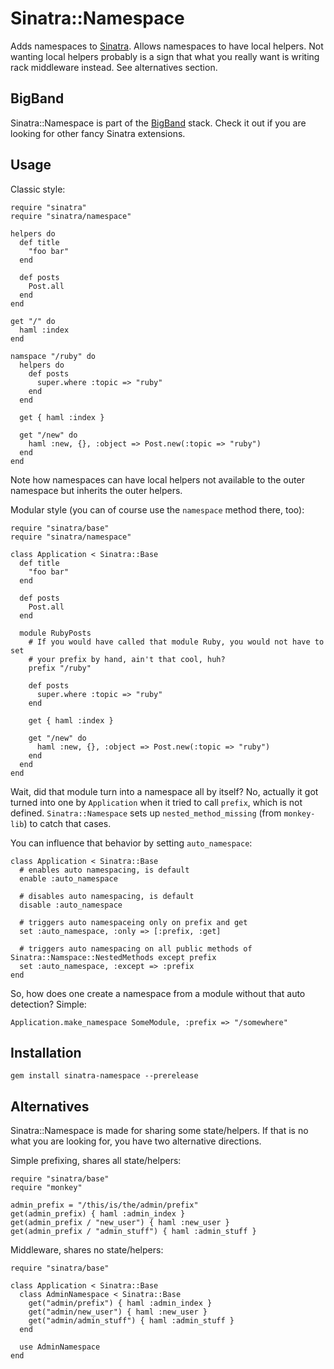 Sinatra::Namespace
==================

Adds namespaces to [Sinatra](http://sinatrarb.com). Allows namespaces to have local helpers.
Not wanting local helpers probably is a sign that what you really want is writing rack middleware instead.
See alternatives section.

BigBand
-------

Sinatra::Namespace is part of the [BigBand](http://github.com/rkh/big_band) stack.
Check it out if you are looking for other fancy Sinatra extensions.

Usage
-----

Classic style:

    require "sinatra"
    require "sinatra/namespace"
    
    helpers do
      def title
        "foo bar"
      end
      
      def posts
        Post.all
      end
    end
    
    get "/" do
      haml :index
    end
    
    namspace "/ruby" do
      helpers do
        def posts
          super.where :topic => "ruby"
        end
      end
      
      get { haml :index }
      
      get "/new" do
        haml :new, {}, :object => Post.new(:topic => "ruby")
      end
    end

Note how namespaces can have local helpers not available to the outer namespace but inherits the outer helpers.

Modular style (you can of course use the `namespace` method there, too):

    require "sinatra/base"
    require "sinatra/namespace"
    
    class Application < Sinatra::Base
      def title
        "foo bar"
      end
      
      def posts
        Post.all
      end
      
      module RubyPosts
        # If you would have called that module Ruby, you would not have to set
        # your prefix by hand, ain't that cool, huh?
        prefix "/ruby"
        
        def posts
          super.where :topic => "ruby"
        end
        
        get { haml :index }

        get "/new" do
          haml :new, {}, :object => Post.new(:topic => "ruby")
        end
      end
    end

Wait, did that module turn into a namespace all by itself? No, actually it got turned into one by `Application` when it
tried to call `prefix`, which is not defined. `Sinatra::Namespace` sets up `nested_method_missing` (from `monkey-lib`) to
catch that cases.

You can influence that behavior by setting `auto_namespace`:

    class Application < Sinatra::Base
      # enables auto namespacing, is default
      enable :auto_namespace
      
      # disables auto namespacing, is default
      disable :auto_namespace
      
      # triggers auto namespaceing only on prefix and get
      set :auto_namespace, :only => [:prefix, :get]
      
      # triggers auto namespacing on all public methods of Sinatra::Namspace::NestedMethods except prefix
      set :auto_namespace, :except => :prefix
    end

So, how does one create a namespace from a module without that auto detection? Simple:

    Application.make_namespace SomeModule, :prefix => "/somewhere"


Installation
------------

    gem install sinatra-namespace --prerelease

Alternatives
------------

Sinatra::Namespace is made for sharing some state/helpers.
If that is no what you are looking for, you have two alternative directions.

Simple prefixing, shares all state/helpers:

    require "sinatra/base"
    require "monkey"
    
    admin_prefix = "/this/is/the/admin/prefix"
    get(admin_prefix) { haml :admin_index }
    get(admin_prefix / "new_user") { haml :new_user }
    get(admin_prefix / "admin_stuff") { haml :admin_stuff }

Middleware, shares no state/helpers:

    require "sinatra/base"
    
    class Application < Sinatra::Base
      class AdminNamespace < Sinatra::Base
        get("admin/prefix") { haml :admin_index }
        get("admin/new_user") { haml :new_user }
        get("admin/admin_stuff") { haml :admin_stuff }
      end
      
      use AdminNamespace
    end
